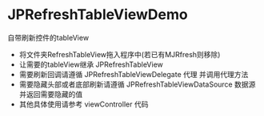 # JPRefreshTableViewDemo
自带刷新控件的tableView   

- 将文件夹RefreshTableView拖入程序中(若已有MJRfresh则移除)   
- 让需要的tableView继承 JPRefreshTableView   
- 需要刷新回调请遵循 JPRefreshTableViewDelegate 代理 并调用代理方法   
- 需要隐藏头部或者底部刷新请遵循 JPRefreshTableViewDataSource 数据源 并返回需要隐藏的值   
- 其他具体使用请参考 viewController 代码
